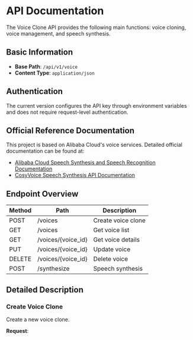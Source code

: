 # API Documentation

The Voice Clone API provides the following main functions: voice cloning, voice management, and speech synthesis.

## Basic Information

- **Base Path**: `/api/v1/voice`
- **Content Type**: `application/json`

## Authentication

The current version configures the API key through environment variables and does not require request-level authentication.

## Official Reference Documentation

This project is based on Alibaba Cloud's voice services. Detailed official documentation can be found at:

- [Alibaba Cloud Speech Synthesis and Speech Recognition Documentation](https://help.aliyun.com/zh/model-studio/developer-reference/speech-synthesis-and-speech-recognition/?spm=a2c4g.11186623.help-menu-2400256.d_3_3_7.12714308a2iXoG&scm=20140722.H_2868450._.OR_help-T_cn~zh-V_1)
- [CosyVoice Speech Synthesis API Documentation](https://help.aliyun.com/zh/model-studio/developer-reference/cosyvoice)

## Endpoint Overview

| Method | Path                     | Description         |
|--------|--------------------------|------------|
| POST   | /voices                  | Create voice clone |
| GET    | /voices                  | Get voice list   |
| GET    | /voices/{voice_id}       | Get voice details |
| PUT    | /voices/{voice_id}       | Update voice      |
| DELETE | /voices/{voice_id}       | Delete voice      |
| POST   | /synthesize              | Speech synthesis |

## Detailed Description

### Create Voice Clone

Create a new voice clone.

**Request**: 
